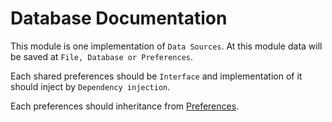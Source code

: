 # Database Documentation

This module is one implementation of `Data Sources`. At this module data will be saved at `File, Database or Preferences`.

Each shared preferences should be `Interface` and implementation of it should inject by `Dependency injection`. 

Each preferences should inheritance from [Preferences](com.sanam.database/Preferences.kt).

